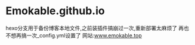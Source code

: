 # Emokable.github.io
hexo分支用于备份博客本地文件,之前装插件搞崩过一次,重新部署太麻烦了
再也不想再搞一次_config.yml设置了
网站:www.emokable.top
